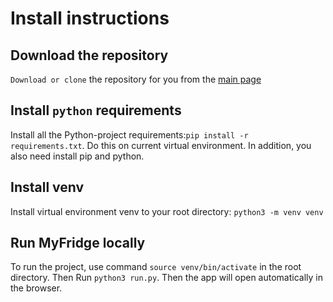 # Install instructions

## Download the repository
`Download or clone` the repository for you from the [main page](https://github.com/StrappedGlint13/fridge-follower)

## Install `python` requirements
Install all the Python-project requirements:`pip install -r requirements.txt`. Do this on current virtual environment. In addition, you also need install pip and python. 

## Install venv
Install virtual environment venv to your root directory: `python3 -m venv venv`

## Run MyFridge locally
To run the project, use command `source venv/bin/activate` in the root directory. Then Run `python3 run.py`. Then the app will open automatically in the browser.
